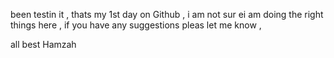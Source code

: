 been testin it , thats my 1st day on Github , i am not sur ei am doing the right things here , if you have any suggestions pleas let me know ,




all best 
Hamzah

